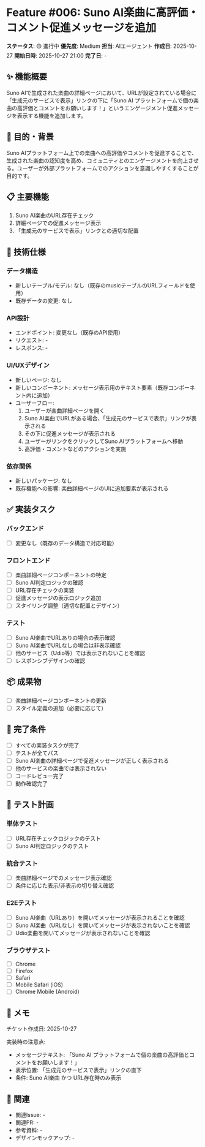 # Feature #006: Suno AI楽曲に高評価・コメント促進メッセージを追加

**ステータス**: 🟡 進行中
**優先度**: Medium
**担当**: AIエージェント
**作成日**: 2025-10-27
**開始日時**: 2025-10-27 21:00
**完了日**: -

## ✨ 機能概要

Suno AIで生成された楽曲の詳細ページにおいて、URLが設定されている場合に「生成元のサービスで表示」リンクの下に「Suno AI プラットフォームで個の楽曲の高評価とコメントをお願いします！」というエンゲージメント促進メッセージを表示する機能を追加します。

## 🎯 目的・背景

Suno AIプラットフォーム上での楽曲への高評価やコメントを促進することで、生成された楽曲の認知度を高め、コミュニティとのエンゲージメントを向上させる。ユーザーが外部プラットフォームでのアクションを意識しやすくすることが目的です。

## 📋 主要機能

1. Suno AI楽曲のURL存在チェック
2. 詳細ページでの促進メッセージ表示
3. 「生成元のサービスで表示」リンクとの適切な配置

## 🔧 技術仕様

### データ構造
- 新しいテーブル/モデル: なし（既存のmusicテーブルのURLフィールドを使用）
- 既存データの変更: なし

### API設計
- エンドポイント: 変更なし（既存のAPI使用）
- リクエスト: -
- レスポンス: -

### UI/UXデザイン
- 新しいページ: なし
- 新しいコンポーネント: メッセージ表示用のテキスト要素（既存コンポーネント内に追加）
- ユーザーフロー:
  1. ユーザーが楽曲詳細ページを開く
  2. Suno AI楽曲でURLがある場合、「生成元のサービスで表示」リンクが表示される
  3. その下に促進メッセージが表示される
  4. ユーザーがリンクをクリックしてSuno AIプラットフォームへ移動
  5. 高評価・コメントなどのアクションを実施

### 依存関係
- 新しいパッケージ: なし
- 既存機能への影響: 楽曲詳細ページのUIに追加要素が表示される

## ✅ 実装タスク

### バックエンド
- [ ] 変更なし（既存のデータ構造で対応可能）

### フロントエンド
- [ ] 楽曲詳細ページコンポーネントの特定
- [ ] Suno AI判定ロジックの確認
- [ ] URL存在チェックの実装
- [ ] 促進メッセージの表示ロジック追加
- [ ] スタイリング調整（適切な配置とデザイン）

### テスト
- [ ] Suno AI楽曲でURLありの場合の表示確認
- [ ] Suno AI楽曲でURLなしの場合は非表示確認
- [ ] 他のサービス（Udio等）では表示されないことを確認
- [ ] レスポンシブデザインの確認

## 📦 成果物

- [ ] 楽曲詳細ページコンポーネントの更新
- [ ] スタイル定義の追加（必要に応じて）

## 🎯 完了条件

- [ ] すべての実装タスクが完了
- [ ] テストが全てパス
- [ ] Suno AI楽曲の詳細ページで促進メッセージが正しく表示される
- [ ] 他のサービスの楽曲では表示されない
- [ ] コードレビュー完了
- [ ] 動作確認完了

## 🧪 テスト計画

### 単体テスト
- [ ] URL存在チェックロジックのテスト
- [ ] Suno AI判定ロジックのテスト

### 統合テスト
- [ ] 楽曲詳細ページでのメッセージ表示確認
- [ ] 条件に応じた表示/非表示の切り替え確認

### E2Eテスト
- [ ] Suno AI楽曲（URLあり）を開いてメッセージが表示されることを確認
- [ ] Suno AI楽曲（URLなし）を開いてメッセージが表示されないことを確認
- [ ] Udio楽曲を開いてメッセージが表示されないことを確認

### ブラウザテスト
- [ ] Chrome
- [ ] Firefox
- [ ] Safari
- [ ] Mobile Safari (iOS)
- [ ] Chrome Mobile (Android)

## 📝 メモ

チケット作成日: 2025-10-27

実装時の注意点:
- メッセージテキスト: 「Suno AI プラットフォームで個の楽曲の高評価とコメントをお願いします！」
- 表示位置: 「生成元のサービスで表示」リンクの直下
- 条件: Suno AI楽曲 かつ URL存在時のみ表示

## 🔗 関連

- 関連Issue: -
- 関連PR: -
- 参考資料: -
- デザインモックアップ: -
